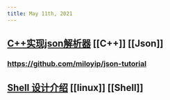```yaml
---
title: May 11th, 2021
---
```


## [C++实现json解析器](https://zhuanlan.zhihu.com/json-tutorial) [[C++]] [[Json]]
### https://github.com/miloyip/json-tutorial
## [Shell 设计介绍](https://zhuanlan.zhihu.com/p/24331663) [[linux]] [[Shell]]
## [](https://a-wing.top/shell/2021/05/05/new-shell.html)
